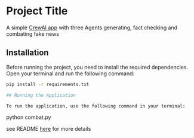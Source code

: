 # Project Title

A simple [CrewAI app](https://github.com/joaomdmoura/crewAI) with three Agents generating, fact checking and combating fake news

## Installation

Before running the project, you need to install the required dependencies. Open your terminal and run the following command:

```bash
pip install -r requirements.txt

## Running the Application

To run the application, use the following command in your terminal:

```
python combat.py

see README [here](README.pdf) for more details

